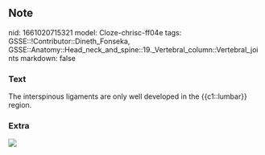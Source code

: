 ## Note
nid: 1661020715321
model: Cloze-chrisc-ff04e
tags: GSSE::!Contributor::Dineth_Fonseka, GSSE::Anatomy::Head_neck_and_spine::19._Vertebral_column::Vertebral_joints
markdown: false

### Text
<div>
  The interspinous ligaments are only well developed in the
  {{c1::lumbar}} region.
</div>

### Extra
<img src="paste-fb20db083db0f36a000a43111abeb843481d0561.jpg">
